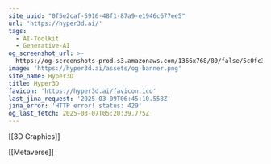 ```yaml
---
site_uuid: "0f5e2caf-5916-48f1-87a9-e1946c677ee5"
url: 'https://hyper3d.ai/'
tags:
  - AI-Toolkit
  - Generative-AI
og_screenshot_url: >-
  https://og-screenshots-prod.s3.amazonaws.com/1366x768/80/false/5c0fc3fbc1c72e6cc5757e913ad49b067e80dab75a0af0d6e7348f876fbbde26.jpeg
image: 'https://hyper3d.ai/assets/og-banner.png'
site_name: Hyper3D
title: Hyper3D
favicon: 'https://hyper3d.ai/favicon.ico'
last_jina_request: '2025-03-09T06:45:10.558Z'
jina_error: 'HTTP error! status: 429'
og_last_fetch: 2025-03-07T05:20:39.775Z
---
```

[[3D Graphics]]

[[Metaverse]]

